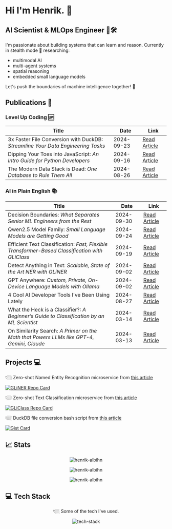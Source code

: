 # Hi I'm Henrik. 👋

## AI Scientist & MLOps Engineer 🧠🛠️

I'm passionate about building systems that can learn and reason. Currently in stealth mode 🤫 researching:

- multimodal AI
- multi-agent systems
- spatial reasoning
- embedded small language models

Let's push the boundaries of machine intelligence together! 🚀

## Publications 📝

### Level Up Coding 🆙

| Title | Date | Link |
|---------------|------|------|
| 3x Faster File Conversion with DuckDB: *Streamline Your Data Engineering Tasks* | 2024-09-23 | [Read Article](https://levelup.gitconnected.com/3x-faster-file-conversion-with-duckdb-408ef18d2b04) |
| Dipping Your Toes into JavaScript: *An Intro Guide for Python Developers* | 2024-09-16 | [Read Article](https://levelup.gitconnected.com/dipping-your-toes-into-javascript-62282f7833ba) |
| The Modern Data Stack is Dead: *One Database to Rule Them All* | 2024-08-26 | [Read Article](https://levelup.gitconnected.com/the-modern-data-stack-is-dead-1a17eb8f7813) |

### AI in Plain English 📚

| Title | Date | Link |
|---------------|------|------|
| Decision Boundaries: *What Separates Senior ML Engineers from the Rest* | 2024-09-30 | [Read Article](https://ai.plainenglish.io/decision-boundaries-b6284f4b0eac) |
| Qwen2.5 Model Family: *Small Language Models are Getting Good* | 2024-09-24 | [Read Article](https://ai.plainenglish.io/qwen2-5-model-family-cf4a5ea2a6c9) |
| Efficient Text Classification: *Fast, Flexible Transformer-Based Classification with GLiClass* | 2024-09-19 | [Read Article](https://ai.plainenglish.io/efficient-text-classification-055bf287f0c1) |
| Detect Anything in Text: *Scalable, State of the Art NER with GLiNER* | 2024-09-02 | [Read Article](https://ai.plainenglish.io/detect-anything-in-text-85711c00145c) |
| GPT Anywhere: *Custom, Private, On-Device Language Models with Ollama* | 2024-09-02 | [Read Article](https://ai.plainenglish.io/gpt-anywhere-5e059a2e3597) |
| 4 Cool AI Developer Tools I've Been Using Lately | 2024-08-27 | [Read Article](https://ai.plainenglish.io/4-cool-ai-developer-tools-ive-been-using-lately-f3076781a8a1) |
| What the Heck is a Classifier?: *A Beginner’s Guide to Classification by an ML Scientist* | 2024-03-14 | [Read Article](https://ai.plainenglish.io/what-the-heck-is-a-classifier-9b531fd51c53) |
| On Similarity Search: *A Primer on the Math that Powers LLMs like GPT-4, Gemini, Claude* | 2024-03-13 | [Read Article](https://ai.plainenglish.io/on-text-similarity-search-d05a9ddb700f) |

## Projects 💻

👇🏼 Zero-shot Named Entity Recognition microservice from [this article](https://ai.plainenglish.io/detect-anything-in-text-85711c00145c)

[![GLiNER Repo Card](https://gh-readme-stats-ha.vercel.app/api/pin/?username=henrikalbihn&repo=gliner-as-a-service&theme=tokyonight&show_owner=true)](https://github.com/henrikalbihn/gliner-as-a-service)

👇🏼 Zero-shot Text Classification microservice from [this article](https://ai.plainenglish.io/efficient-text-classification-055bf287f0c1)

[![GLiClass Repo Card](https://gh-readme-stats-ha.vercel.app/api/pin/?username=henrikalbihn&repo=gliclass-as-a-service&theme=tokyonight&show_owner=true)](https://github.com/henrikalbihn/gliclass-as-a-service)

👇🏼 DuckDB file conversion bash script from [this article](https://levelup.gitconnected.com/3x-faster-file-conversion-with-duckdb-408ef18d2b04)

[![Gist Card](https://gh-readme-stats-ha.vercel.app/api/gist?id=91c825b0dda7a220482834c0dc9a60a9&show_owner=true&theme=tokyonight)](https://gist.github.com/henrikalbihn/91c825b0dda7a220482834c0dc9a60a9)

<h2>📈 Stats</h2>

<p align="center">
  <img src="https://github-readme-activity-graph.vercel.app/graph?username=henrikalbihn&theme=github-compact" alt="henrik-albihn" />
</p>

<p align="center">
  <img src="https://gh-readme-stats-ha.vercel.app/api/top-langs/?username=henrikalbihn&theme=tokyonight&langs_count=8&hide=html,css,jupyter%20notebook&layout=donut" alt="henrik-albihn" />
</p>

<p align="center">
  <img src="https://gh-readme-stats-ha.vercel.app/api?username=henrikalbihn&show_icons=true&hide_title=true&card_width=500px&theme=tokyonight&count_private=true&rank_icon=github&" alt="henrik-albihn" />
</p>

<h2>💻 Tech Stack</h2>
<p align="center">👇🏼 Some of the tech I've used.</p>
<p align="center">
  <img src="https://skillicons.dev/icons?i=python,fastapi,pytorch,tensorflow,r,bash,nextjs,react,nodejs,bun,javascript,typescript,golang,rust,docker,kubernetes,jenkins,linux,aws,gcp,azure,postgres,mysql,mongodb,cassandra,redis,git,github,gitlab,githubactions&perline=6&theme=dark" alt="tech-stack" />
</p>
